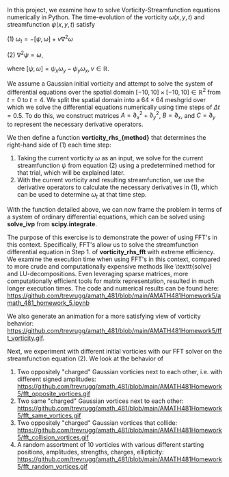 In this project, we examine how to solve Vorticity-Streamfunction equations numerically in Python. The time-evolution of the vorticity $\omega(x,y,t)$ and streamfunction $\psi(x,y,t)$ satisfy

(1) $\omega_t = -[\psi, \omega] + \nu \nabla^2 \omega$

(2) $\nabla^2 \psi = \omega$,

where $[\psi, \omega] = \psi_x \omega_y - \psi_y \omega_x, \nu \in \mathbb{R}$. 

We assume a Gaussian initial vorticity and attempt to solve the system of differential equations over the spatial domain $[-10,10] \times [-10, 10] \in \mathbb{R}^2$ from $t = 0$ to $t = 4$. We split the spatial domain into a $64 \times 64$ meshgrid over which we solve the differential equations numerically using time steps of $\Delta t = 0.5$. To do this, we construct matrices $A = \partial_x^2 + \partial_y^2$, $B = \partial_x$, and $C = \partial_y$ to represent the necessary derivative operators.

We then define a function **vorticity_rhs_{method}** that determines the right-hand side of (1) each time step:

1. Taking the current vorticity $\omega$ as an input, we solve for the current streamfunction $\psi$ from equation (2) using a predetermined method for that trial, which will be explained later.
2. With the current vorticity and resulting streamfunction, we use the derivative operators to calculate the necessary derivatives in (1), which can be used to determine $\omega_t$ at that time step.

With the function detailed above, we can now frame the problem in terms of a system of ordinary differential equations, which can be solved using **solve_ivp** from **scipy.integrate**.

The purpose of this exercise is to demonstrate the power of using FFT's in this context. Specifically, FFT's allow us to solve the streamfunction differential equation in Step 1. of **vorticity_rhs_fft** with extreme efficiency. We examine the execution time when using FFT's in this context, compared to more crude and computationally expensive methods like \texttt{solve} and LU-decompositions. Even leveraging sparse matrices, more computationally efficient tools for matrix representation, resulted in much longer execution times.
The code and numerical results can be found here: https://github.com/trevrugg/amath_481/blob/main/AMATH481Homework5/amath_481_homework_5.ipynb

We also generate an animation for a more satisfying view of vorticity behavior: https://github.com/trevrugg/amath_481/blob/main/AMATH481Homework5/fft_vorticity.gif.

Next, we experiment with different initial vorticies with our FFT solver on the streamfunction equation (2). We look at the behavior of

1. Two oppositely "charged" Gaussian vorticies next to each other, i.e. with different signed amplitudes: https://github.com/trevrugg/amath_481/blob/main/AMATH481Homework5/fft_opposite_vortices.gif
2. Two same "charged" Gaussian vortices next to each other: https://github.com/trevrugg/amath_481/blob/main/AMATH481Homework5/fft_same_vortices.gif
3. Two oppositely "charged" Gaussian vortices that collide: https://github.com/trevrugg/amath_481/blob/main/AMATH481Homework5/fft_collision_vortices.gif
4. A random assortment of 10 vorticies with various different starting positions, amplitudes, strengths, charges, ellipticity: https://github.com/trevrugg/amath_481/blob/main/AMATH481Homework5/fft_random_vortices.gif
